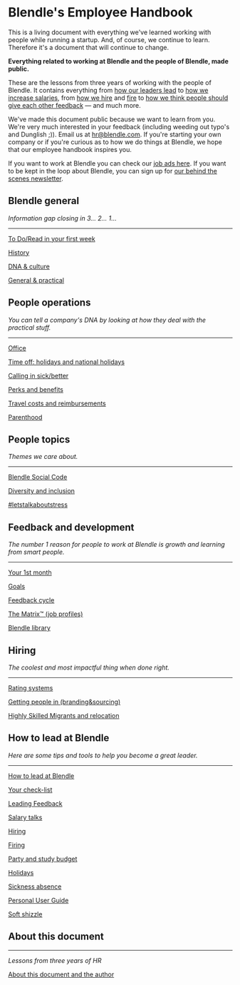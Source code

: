 # Blendle's Employee Handbook

This is a living document with everything we've learned working with people while running a startup. And, of course, we continue to learn. Therefore it's a document that will continue to change. 

**Everything related to working at Blendle and the people of Blendle, made public.**

These are the lessons from three years of working with the people of Blendle. It contains everything from [how our leaders lead](https://www.notion.so/ecfb7e647136468a9a0a32f1771a8f52?pvs=21) to [how we increase salaries](https://www.notion.so/Salary-Review-e11b6161c6d34f5c9568bb3e83ed96b6?pvs=21), from [how we hire](https://www.notion.so/Hiring-451bbcfe8d9b49438c0633326bb7af0a?pvs=21) and [fire](https://www.notion.so/Firing-5567687a2000496b8412e53cd58eed9d?pvs=21) to [how we think people should give each other feedback](https://www.notion.so/Our-Feedback-Process-eb64f1de796b4350aeab3bc068e3801f?pvs=21) — and much more.

We've made this document public because we want to learn from you. We're very much interested in your feedback (including weeding out typo's and Dunglish ;)). Email us at hr@blendle.com. If you're starting your own company or if you're curious as to how we do things at Blendle, we hope that our employee handbook inspires you.

If you want to work at Blendle you can check our [job ads here](https://blendle.homerun.co/). If you want to be kept in the loop about Blendle, you can sign up for [our behind the scenes newsletter](https://blendle.homerun.co/yes-keep-me-posted/tr/apply?token=8092d4128c306003d97dd3821bad06f2).

## Blendle general

*Information gap closing in 3... 2... 1...*

---

[To Do/Read in your first week](Blendle's%20Employee%20Handbook%20916f149196724008a19e445e268af633/To%20Do%20Read%20in%20your%20first%20week%20c8e23dda10e14d18adeeea1d2aabc0c1.md)

[History](Blendle's%20Employee%20Handbook%20916f149196724008a19e445e268af633/History%2061872d750ef947beb6835b0004995961.md)

[DNA & culture](Blendle's%20Employee%20Handbook%20916f149196724008a19e445e268af633/DNA%20&%20culture%2083f4ca8ccaa94e72b154db0ca95ccf16.md)

[General & practical ](Blendle's%20Employee%20Handbook%20916f149196724008a19e445e268af633/General%20&%20practical%20f17f1b7b141a46e6a42baa8957a0aff4.md)

## People operations

*You can tell a company's DNA by looking at how they deal with the practical stuff.*  

---

[Office](Blendle's%20Employee%20Handbook%20916f149196724008a19e445e268af633/Office%2064ff6f27761d4811934a11a92316bc68.md)

[Time off: holidays and national holidays](Blendle's%20Employee%20Handbook%20916f149196724008a19e445e268af633/Time%20off%20holidays%20and%20national%20holidays%208d045626dad040568ce57147e9f93694.md)

[Calling in sick/better](Blendle's%20Employee%20Handbook%20916f149196724008a19e445e268af633/Calling%20in%20sick%20better%20e28506d4dee24191ba632694bb6c32c6.md)

[Perks and benefits](Blendle's%20Employee%20Handbook%20916f149196724008a19e445e268af633/Perks%20and%20benefits%2030f8e9add11043ff9deb370a6488cda3.md)

[Travel costs and reimbursements](Blendle's%20Employee%20Handbook%20916f149196724008a19e445e268af633/Travel%20costs%20and%20reimbursements%209973dce5597f4ae6b8f7ecba81374bea.md)

[Parenthood](Blendle's%20Employee%20Handbook%20916f149196724008a19e445e268af633/Parenthood%20c384762337f448cf9cf6ad6f2068cfce.md)

## People topics

*Themes we care about.*

---

[Blendle Social Code](Blendle's%20Employee%20Handbook%20916f149196724008a19e445e268af633/Blendle%20Social%20Code%20d58685b21c1e4a7193cd834af81ef3c4.md)

[Diversity and inclusion](Blendle's%20Employee%20Handbook%20916f149196724008a19e445e268af633/Diversity%20and%20inclusion%201dd341e5c5104d249a75c79dc275e005.md)

[#letstalkaboutstress](Blendle's%20Employee%20Handbook%20916f149196724008a19e445e268af633/#letstalkaboutstress%20516b9a2bb4ee45709b5f419fdf9db488.md)

## Feedback and development

*The number 1 reason for people to work at Blendle is growth and learning from smart people.*

---

[Your 1st month ](Blendle's%20Employee%20Handbook%20916f149196724008a19e445e268af633/Your%201st%20month%20522d86ad5ccd438091c7f96b4c01d9ce.md)

[Goals](Blendle's%20Employee%20Handbook%20916f149196724008a19e445e268af633/Goals%20107aae0d1ea24e409fff97317f29fb41.md)

[Feedback cycle](Blendle's%20Employee%20Handbook%20916f149196724008a19e445e268af633/Feedback%20cycle%20bb2d3f62e38e40aa8ce6cb3168dd84bc.md)

[The Matrix™ (job profiles)](Blendle's%20Employee%20Handbook%20916f149196724008a19e445e268af633/The%20Matrix%E2%84%A2%20(job%20profiles)%207d3b571705c7479485a75e61556d98c6.md)

[Blendle library](Blendle's%20Employee%20Handbook%20916f149196724008a19e445e268af633/Blendle%20library%2055d8f0c900b2427dae9dab13069eb06b.md)

## **Hiring**

*The coolest and most impactful thing when done right.*

---

[Rating systems](Blendle's%20Employee%20Handbook%20916f149196724008a19e445e268af633/Rating%20systems%20e4b4894896f846689d41fc409bf4fbcd.md)

[Getting people in (branding&sourcing)](Blendle's%20Employee%20Handbook%20916f149196724008a19e445e268af633/Getting%20people%20in%20(branding&sourcing)%20cb69632333c34d67b44ce73a047eb503.md)

[Highly Skilled Migrants and relocation](Blendle's%20Employee%20Handbook%20916f149196724008a19e445e268af633/Highly%20Skilled%20Migrants%20and%20relocation%207e779033586649d39c6a58415c079935.md)

## How to lead at Blendle

*Here are some tips and tools to help you become a great leader.*

---

[How to lead at Blendle ](Blendle's%20Employee%20Handbook%20916f149196724008a19e445e268af633/How%20to%20lead%20at%20Blendle%2069401971b949404fadd04d53909489d8.md)

[Your check-list](Blendle's%20Employee%20Handbook%20916f149196724008a19e445e268af633/Your%20check-list%20bed39a7fe563492c9bb64708854e1f58.md)

[Leading Feedback ](Blendle's%20Employee%20Handbook%20916f149196724008a19e445e268af633/Leading%20Feedback%20fb12185fbd284c6a938da1fe298c72fd.md)

[Salary talks](Blendle's%20Employee%20Handbook%20916f149196724008a19e445e268af633/Salary%20talks%20bfcc356d6cd44350b1f3a0f5ab66dd41.md)

[Hiring ](Blendle's%20Employee%20Handbook%20916f149196724008a19e445e268af633/Hiring%209fd51e6327a24dd6af9fd38edbc90067.md)

[Firing](Blendle's%20Employee%20Handbook%20916f149196724008a19e445e268af633/Firing%2042fd40a725ae4d8c9acaa8050fb107d1.md)

[Party and study budget](Blendle's%20Employee%20Handbook%20916f149196724008a19e445e268af633/Party%20and%20study%20budget%2011dedf3b1d55469ca07eed202e9d4e52.md)

[Holidays](Blendle's%20Employee%20Handbook%20916f149196724008a19e445e268af633/Holidays%205283fd487c7e4e77ad2e96bdd827f67b.md)

[Sickness absence](Blendle's%20Employee%20Handbook%20916f149196724008a19e445e268af633/Sickness%20absence%20f8b10dac09d04e25bfe985226b9badc6.md)

[Personal User Guide](Blendle's%20Employee%20Handbook%20916f149196724008a19e445e268af633/Personal%20User%20Guide%20b9844ec954514fef814dceedfeb44a22.md)

[Soft shizzle](Blendle's%20Employee%20Handbook%20916f149196724008a19e445e268af633/Soft%20shizzle%20f55313dea4b14fa3b12b14b1b5bb1ead.md)

## About this document

---

*Lessons from three years of HR*

[About this document and the author](Blendle's%20Employee%20Handbook%20916f149196724008a19e445e268af633/About%20this%20document%20and%20the%20author%20b13bb94134eb4458b6df43409a0c0070.md)